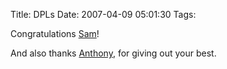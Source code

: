 Title: DPLs
Date: 2007-04-09 05:01:30
Tags: 

<p align="left">Congratulations <a href="http://www.us.debian.org/vote/2007/vote_001" target="_blank">Sam</a>!</p>
<p align="left">And also thanks <a href="http://www.us.debian.org/vote/2006/vote_002" target="_blank">Anthony</a>, for giving out your best.</p>
